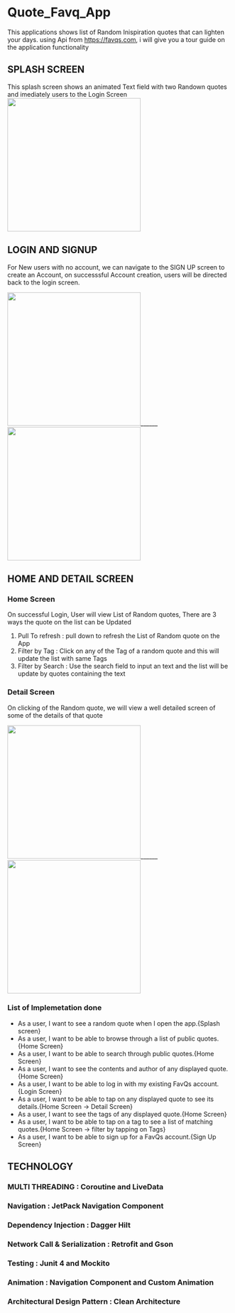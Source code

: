 # Quote_Favq_App

This applications shows list of Random Inispiration quotes that can lighten your days. using Api from https://favqs.com, i will give you a tour guide on the application functionality 

## SPLASH SCREEN 
This splash screen shows an animated Text field with two Randown quotes and imediately users to the Login Screen 
<img src="https://user-images.githubusercontent.com/46386915/187205065-46a94de4-78bd-43cc-898e-e70b15fa71b2.png" width="300"/>

## LOGIN AND SIGNUP
For New users with no account, we can navigate to the SIGN UP screen to create an Account, on  successsful Account creation, users will be directed back to the login screen. 

<img src="https://user-images.githubusercontent.com/46386915/187206577-07547268-8744-4326-bada-afe4f3ceda6a.png" width="300"/>______
<img src="https://user-images.githubusercontent.com/46386915/187206642-83122f3c-ba41-4bfd-ae49-32bc1adf72a2.png" width="300"/>

## HOME AND DETAIL SCREEN

### Home Screen
On successful Login, User will view List of Random quotes, There are 3 ways the quote on the list can be Updated
1. Pull To refresh : pull down to refresh the List of Random quote on the App
2. Filter by Tag : Click on any of the Tag of a random quote and this will update the list with same Tags 
3. Filter by Search : Use the search field to input an text and the list will be update by quotes containing the text 


### Detail Screen
On clicking of the Random quote, we will view a well detailed screen of some of the details of that quote

<img src="https://user-images.githubusercontent.com/46386915/187207887-ac763701-f3d3-4f36-8fc5-4423b4814cd9.png" width="300"/>______
<img src="https://user-images.githubusercontent.com/46386915/187208108-eac5cffa-b86a-4c62-8186-efb570eeba52.png" width="300"/>

### List of Implemetation done 

- As a user, I want to see a random quote when I open the app.{Splash screen}
- As a user, I want to be able to browse through a list of public quotes.{Home Screen}
- As a user, I want to be able to search through public quotes.{Home Screen}
- As a user, I want to see the contents and author of any displayed quote.{Home Screen}
- As a user, I want to be able to log in with my existing FavQs account.{Login Screen}
- As a user, I want to be able to tap on any displayed quote to see its details.{Home Screen -> Detail Screen}
- As a user, I want to see the tags of any displayed quote.{Home Screen}
- As a user, I want to be able to tap on a tag to see a list of matching quotes.{Home Screen -> filter by tapping on Tags}
- As a user, I want to be able to sign up for a FavQs account.{Sign Up Screen}


## TECHNOLOGY

### MULTI THREADING : Coroutine and LiveData
### Navigation : JetPack Navigation Component 
### Dependency Injection : Dagger Hilt
### Network Call & Serialization  : Retrofit and Gson
### Testing : Junit 4 and Mockito
### Animation : Navigation Component and Custom Animation
### Architectural Design Pattern : Clean Architecture 






